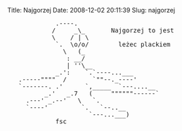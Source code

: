 Title: Najgorzej
Date: 2008-12-02 20:11:39
Slug: najgorzej

<pre>
             .----.
            /     _\_       Najgorzej to jest
            \    / | \
             `.  \o/o/        leżec plackiem
               \   (_
                : __/
                | ''\__
             _.':    `.`----...___
   .-----""""  /       `""--._----'
   `-------. .'      `,_____  `---....__
          _.'   _.7   (     """"""------`
     .---' _.--'   \   `.
     `----'         `.   `--..__
                      `---...___)
             fsc
</pre>

